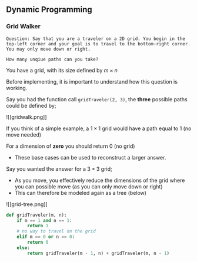 ## Dynamic Programming
### Grid Walker

```
Question: Say that you are a traveler on a 2D grid. You begin in the top-left corner and your goal is to travel to the bottom-right corner. You may only move down or right.

How many unqiue paths can you take?
```

You have a grid, with its size defined by $m \times n$

Before implementing, it is important to understand how this question is working.

Say you had the function call `gridTraveler(2, 3)`, the **three** possible paths could be defined by;

![[gridwalk.png]]

If you think of a simple example, a $1 \times 1$ grid would have a path equal to 1 (no move needed)

For a dimension of **zero** you should return 0 (no grid)

- These base cases can be used to reconstruct a larger answer.

Say you wanted the answer for a $3 \times 3$ grid;
- As you move, you effectively reduce the dimensions of the grid where you can possible move (as you can only move down or right)
- This can therefore be modeled again as a tree (below)

![[grid-tree.png]]
 
```python
def gridTraveler(m, n):
    if m == 1 and n == 1:
        return 1
    # no way to travel on the grid
    elif m == 0 or n == 0:
        return 0
    else:
        return gridTraveler(m - 1, n) + gridTraveler(m, n - 1)
```

